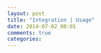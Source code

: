 ```yaml
---
layout: post
title: "Integration | Usage"
date: 2014-07-02 00:01
comments: true
categories: 
---
```

